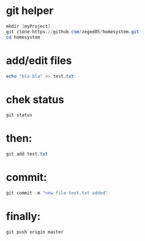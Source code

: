 # git helper

```PowerShell
mkdir [myProject]
git clone https://github.com/zeged85/homesystem.git
cd homesystem
```

# add/edit files

```PowerShell
echo "bla bla" >> test.txt
```

# chek status
```PowerShell
git status
```


# then:
```PowerShell
git add test.txt
```

# commit:
```PowerShell
git commit -m "new file test.txt added"
```

# finally:
```PowerShell
git push origin master
```